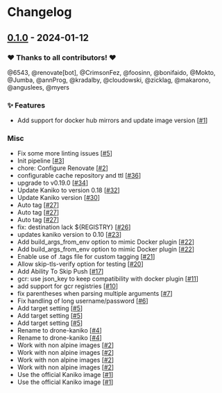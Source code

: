 # Changelog

## [0.1.0](https://github.com/woodpecker-ci/plugin-kaniko/releases/tag/0.1.0) - 2024-01-12

### ❤️ Thanks to all contributors! ❤️

@6543, @renovate[bot], @CrimsonFez, @foosinn, @bonifaido, @Mokto, @Jumba, @annProg, @kradalby, @cloudowski, @zicklag, @makarono, @anguslees, @myers

### ✨ Features

- Add support for docker hub mirrors and update image version [[#1](https://github.com/woodpecker-ci/plugin-kaniko/pull/1)]

### Misc

- Fix some more linting issues [[#5](https://github.com/woodpecker-ci/plugin-kaniko/pull/5)]
- Init pipeline [[#3](https://github.com/woodpecker-ci/plugin-kaniko/pull/3)]
- chore: Configure Renovate [[#2](https://github.com/woodpecker-ci/plugin-kaniko/pull/2)]
- configurable cache repository and ttl [[#36](https://github.com/woodpecker-ci/plugin-kaniko/pull/36)]
- upgrade to v0.19.0 [[#34](https://github.com/woodpecker-ci/plugin-kaniko/pull/34)]
- Update Kaniko to version 0.18 [[#32](https://github.com/woodpecker-ci/plugin-kaniko/pull/32)]
- Update Kaniko version [[#30](https://github.com/woodpecker-ci/plugin-kaniko/pull/30)]
- Auto tag [[#27](https://github.com/woodpecker-ci/plugin-kaniko/pull/27)]
- Auto tag [[#27](https://github.com/woodpecker-ci/plugin-kaniko/pull/27)]
- Auto tag [[#27](https://github.com/woodpecker-ci/plugin-kaniko/pull/27)]
- fix: destination lack ${REGISTRY} [[#26](https://github.com/woodpecker-ci/plugin-kaniko/pull/26)]
- updates kaniko version to 0.10 [[#23](https://github.com/woodpecker-ci/plugin-kaniko/pull/23)]
- Add build_args_from_env option to mimic Docker plugin [[#22](https://github.com/woodpecker-ci/plugin-kaniko/pull/22)]
- Add build_args_from_env option to mimic Docker plugin [[#22](https://github.com/woodpecker-ci/plugin-kaniko/pull/22)]
- Enable use of .tags file for custom tagging [[#21](https://github.com/woodpecker-ci/plugin-kaniko/pull/21)]
- Allow skip-tls-verify option for testing [[#20](https://github.com/woodpecker-ci/plugin-kaniko/pull/20)]
- Add Ability To Skip Push [[#17](https://github.com/woodpecker-ci/plugin-kaniko/pull/17)]
- gcr: use json_key to keep compatibility with docker plugin [[#11](https://github.com/woodpecker-ci/plugin-kaniko/pull/11)]
- add support for gcr registries [[#10](https://github.com/woodpecker-ci/plugin-kaniko/pull/10)]
- fix parentheses when parsing multiple arguments [[#7](https://github.com/woodpecker-ci/plugin-kaniko/pull/7)]
- Fix handling of long username/password [[#6](https://github.com/woodpecker-ci/plugin-kaniko/pull/6)]
- Add target setting [[#5](https://github.com/woodpecker-ci/plugin-kaniko/pull/5)]
- Add target setting [[#5](https://github.com/woodpecker-ci/plugin-kaniko/pull/5)]
- Add target setting [[#5](https://github.com/woodpecker-ci/plugin-kaniko/pull/5)]
- Rename to drone-kaniko [[#4](https://github.com/woodpecker-ci/plugin-kaniko/pull/4)]
- Rename to drone-kaniko [[#4](https://github.com/woodpecker-ci/plugin-kaniko/pull/4)]
- Work with non alpine images [[#2](https://github.com/woodpecker-ci/plugin-kaniko/pull/2)]
- Work with non alpine images [[#2](https://github.com/woodpecker-ci/plugin-kaniko/pull/2)]
- Work with non alpine images [[#2](https://github.com/woodpecker-ci/plugin-kaniko/pull/2)]
- Work with non alpine images [[#2](https://github.com/woodpecker-ci/plugin-kaniko/pull/2)]
- Use the official Kaniko image [[#1](https://github.com/woodpecker-ci/plugin-kaniko/pull/1)]
- Use the official Kaniko image [[#1](https://github.com/woodpecker-ci/plugin-kaniko/pull/1)]
